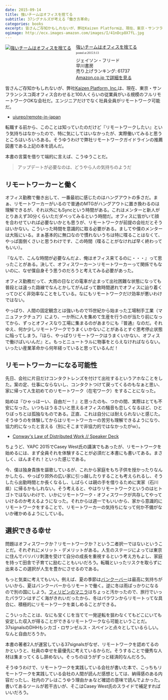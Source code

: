 ```yaml
---
date: 2015-09-14
title: 強いチームはオフィスを捨てる
subtitle: 37シグナルズが考える「働き方革命」
categories: books
excerpt: 皆さんご存知かもしれないが、弊社Kaizen Platformは、現在、東京・サンフランシスコ両オフィス合わせると100人くらいの従業員がいる規模のフルリモートワークOKな会社だ。
ogimage: http://ecx.images-amazon.com/images/I/41nDcp8X7fL.jpg
---
```


<div class="azlink-box"><div class="azlink-image" style="float:left"><a href="http://www.amazon.co.jp/exec/obidos/ASIN/4152094338/warikiru-22/ref=nosim/" name="azlinklink" target="_blank" rel="nofollow"><img src="http://ecx.images-amazon.com/images/I/41nDcp8X7fL._SL160_.jpg" alt="強いチームはオフィスを捨てる" style="border:none" /></a></div><div class="azlink-info" style="float:left;margin-left:15px;line-height:120%"><div class="azlink-name" style="margin-bottom:10px;line-height:120%"><a href="http://www.amazon.co.jp/exec/obidos/ASIN/4152094338/warikiru-22/ref=nosim/" name="azlinklink" target="_blank" rel="nofollow">強いチームはオフィスを捨てる</a><div class="azlink-powered-date" style="font-size:7pt;margin-top:5px;font-family:verdana;line-height:120%">posted at 2015.9.13</div></div><div class="azlink-detail">ジェイソン・フリード<br />早川書房<br />売り上げランキング: 61737<br /></div><div class="azlink-link" style="margin-top:5px"><a href="http://www.amazon.co.jp/exec/obidos/ASIN/4152094338/warikiru-22/ref=nosim/" target="_blank" rel="nofollow">Amazon.co.jp で詳細を見る</a></div></div><div class="azlink-footer" style="clear:left"></div></div>

皆さんご存知かもしれないが、弊社[Kaizen Platform, Inc.](https://kaizenplatform.com/hiring/engineer.html)は、現在、東京・サンフランシスコ両オフィス合わせると100人くらいの従業員がいる規模のフルリモートワークOKな会社だ。エンジニアだけでなく社員全員がリモートワーク可能だ。

+ [uiureo/remote-in-japan](https://github.com/uiureo/remote-in-japan)

転職する前から、このことは知っていたのだけど『リモートワークしたい』という気持ちはなかったので、特に気にしてはいなかったが、実際働いてみると思うところはいろいろある。そうゆうわけで弊社リモートワークガイドラインの推薦図書である上記の本を読んだ。

本書の言葉を借りて端的に言えば、こうゆうことだ。

> アップデートが必要なのは、どうやら人の気持ちのようだ

## リモートワーカーと働く

オフィス勤務で働き出して、一番最初に感じたのはハングアウトの多さだ。まぁ、リモートワーカーがいるので普通のMTGがハングアウトに置き換わるのは理解できるが、それ以外にもSyncという時間がある。これはメンターと新人がとりあえず30分くらいただダベってみるという時間だ。オフィスに皆がいて顔を合わせていれば必要ないかとも思うが、リモートワークが前提の会社だとそうはいかない。こういった時間を意識的に取る必要がある。ましてや僕のメンターは大阪にいる。まぁ基本的に無口なので慣れないうちは特に喋ることはなくて、やっぱ面倒くさいと思うわけです、この時間（喋ることがなければ早く終わってもいい）。

『なんで、こんな時間が必要なんだよ、俺はオフィス来てるのに・・・』って思ったことがある。決して、オフィスワーカー＞リモートワーカーって関係でもないのに、なぜ僕自身そう思うのだろうと考えてみる必要があった。

オフィス勤務だって、大雨の日などの電車が止まって出社困難な状態になっても普段とは違った路線でなんとかしてがんばって数時間遅れでオフィスに辿り着くってひどく非効率なことをしている。なにもリモートワークだけ効率が悪いわけではない。

やっぱり、人間の固定観念とは強いもので15世紀から始まった工場制手工業（マニュファクチュア）により、一か所に人を集めて生産を行うのが当たり前になってから、ずっとオフィスなり工場に集まるのがあまりにも『普通』なのだ。それゆえ、何か少しリモートワークでうまくいかないことがあるとすぐ思考停止状態に陥ってしまう。『ほら、やっぱりリモートワークはうまくいかない、オフィスで働けばいいんだ』と。もっとニュートラルに物事をとらえなければならない。いったい産業革命から何年経っていると思っているんだ！


## リモートワーカーになる可能性

先日、会社に片目だけコンタクトレンズを付けて出社するというアホなことをした。案の定、仕事にならないし、コンタクトつけて戻ってくるのもなぁと思い、家に帰って人生初めてのリモートワーク（在宅ワーク）をすることになった。

始めは『ひゃっほーい、自由だー！』と思ったのも、つかの間、実際はとても不安になった。いつもはうるさいと思えるオフィスの騒音も恋しくなるほど、ひとりぼっちとは孤独なものである。正直、これは自分には耐えられないと感じた。そうゆうのを体験してからはリモートワーカーの苦労も理解できるようになり、協力的になったと言える（別にそこまで非協力的ではなかったがｗ）。

<script async class="speakerdeck-embed" data-slide="29" data-id="5313f1eadabd46a4a4596b6cbe8fb0de" data-ratio="1.77777777777778" src="//speakerdeck.com/assets/embed.js"></script>

+ [Conway's Law of Distributed Work // Speaker Deck](https://speakerdeck.com/caseywest/conways-law-of-distributed-work)

ちょうど、YAPC 2015でCasey West氏の講演でもあったが、リモートワークを始めるには、まず全員それを体験することが必須だと本書にも書いてある。まさしく、ほんまそれ！といった感じである。

今、僕は独身貴族を謳歌しているが、これから家庭をもち子供を授かったりなんかしたら、やっぱり郊外の広い家に引っ越したりすることも考えられるし、そうしたら出勤時間とか長くなるし、しばらくは親の手を借りるために実家（石川県）に帰るかもしれない。そう考えると、やはりリモートワークというのはヒトゴトではないわけで、いかにリモートワーク・オフィスワークが共存してやっていけるのか考えるようになった。それからは週一でもいいから、家から意識的にリモートワークをすることで、リモートワーカーの気持ちになって何か不備がないか確かめるようにしている。

## 選択できる幸せ

問題はオフィスワークか？リモートワークか？という二者択一ではないということだ。それぞれにメリット・デメリットがある。人生のステージによっては東京に住んでバリバリ刺激を受けて自分の成長を重視するという考え方もよし、家庭を持って田舎で子育てに励むこともいいだろう。転職といったリスクを取らずに出来るこの選択が人生を豊かにさせるのである。

もっと気楽に考えてもいい。例えば、夏の季節は[バンクーバー](http://t32k.me/mol/log/c32k/)は最高に気持ちがいいから、夏はバンクーバーからリモートで働く。逆に冬は雨ばっかりになるので別の国にしよう。[フィリピンのマニラ](http://t32k.me/mol/log/p32k/)はちょっと汚かったので、旅行でいったパラワンはすごく海がきれいだったから、冬はパラワンからリモートってな具合に、積極的にリモートワークを楽しめることができる。

こういったことは、なにも宝くじを当てて一発逆転を狙わなくてもどこにいても安定した収入が得ることができるリモートワークなら可能ということだ。37signalsのDHHもシカゴ・ロサンゼルス・スペインと点々としているらしい。なんと自由だろうか。

本書の著者2人が運営している37signalsがなぜ、リモートワークを認めてるのかというと、社員の幸せを最優先に考えているからだ。そうすることで優秀な人材は集まってくるし辞めない。そっちのほうがずっと経済的なんだろう。

そうゆうわけで、リモートワークを実践している会社が書いた本で、こっちもリモートワークを実践している会社の人間が読んだ感想としては、納得感のある内容だったし、社内のアレはこうゆう理由かぁなど確認の意味で読んでよかった。書いてあるツールが若干古いが、そこはCasey West氏のスライドで補足すればいいだろう。